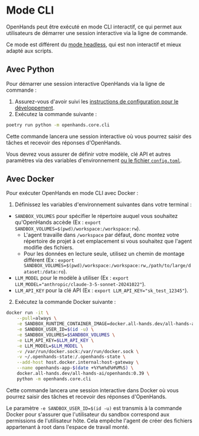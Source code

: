 # Mode CLI

OpenHands peut être exécuté en mode CLI interactif, ce qui permet aux utilisateurs de démarrer une session interactive via la ligne de commande.

Ce mode est différent du [mode headless](headless-mode), qui est non interactif et mieux adapté aux scripts.

## Avec Python

Pour démarrer une session interactive OpenHands via la ligne de commande :

1. Assurez-vous d'avoir suivi les [instructions de configuration pour le développement](https://github.com/All-Hands-AI/OpenHands/blob/main/Development.md).
2. Exécutez la commande suivante :

```bash
poetry run python -m openhands.core.cli
```

Cette commande lancera une session interactive où vous pourrez saisir des tâches et recevoir des réponses d'OpenHands.

Vous devrez vous assurer de définir votre modèle, clé API et autres paramètres via des variables d'environnement
[ou le fichier `config.toml`](https://github.com/All-Hands-AI/OpenHands/blob/main/config.template.toml).

## Avec Docker

Pour exécuter OpenHands en mode CLI avec Docker :

1. Définissez les variables d'environnement suivantes dans votre terminal :

- `SANDBOX_VOLUMES` pour spécifier le répertoire auquel vous souhaitez qu'OpenHands accède (Ex : `export SANDBOX_VOLUMES=$(pwd)/workspace:/workspace:rw`).
  - L'agent travaille dans `/workspace` par défaut, donc montez votre répertoire de projet à cet emplacement si vous souhaitez que l'agent modifie des fichiers.
  - Pour les données en lecture seule, utilisez un chemin de montage différent (Ex : `export SANDBOX_VOLUMES=$(pwd)/workspace:/workspace:rw,/path/to/large/dataset:/data:ro`).
- `LLM_MODEL` pour le modèle à utiliser (Ex : `export LLM_MODEL="anthropic/claude-3-5-sonnet-20241022"`).
- `LLM_API_KEY` pour la clé API (Ex : `export LLM_API_KEY="sk_test_12345"`).

2. Exécutez la commande Docker suivante :

```bash
docker run -it \
    --pull=always \
    -e SANDBOX_RUNTIME_CONTAINER_IMAGE=docker.all-hands.dev/all-hands-ai/runtime:0.39-nikolaik \
    -e SANDBOX_USER_ID=$(id -u) \
    -e SANDBOX_VOLUMES=$SANDBOX_VOLUMES \
    -e LLM_API_KEY=$LLM_API_KEY \
    -e LLM_MODEL=$LLM_MODEL \
    -v /var/run/docker.sock:/var/run/docker.sock \
    -v ~/.openhands-state:/.openhands-state \
    --add-host host.docker.internal:host-gateway \
    --name openhands-app-$(date +%Y%m%d%H%M%S) \
    docker.all-hands.dev/all-hands-ai/openhands:0.39 \
    python -m openhands.core.cli
```

Cette commande lancera une session interactive dans Docker où vous pourrez saisir des tâches et recevoir des réponses d'OpenHands.

Le paramètre `-e SANDBOX_USER_ID=$(id -u)` est transmis à la commande Docker pour s'assurer que l'utilisateur du sandbox correspond aux permissions de l'utilisateur hôte. Cela empêche l'agent de créer des fichiers appartenant à root dans l'espace de travail monté.

